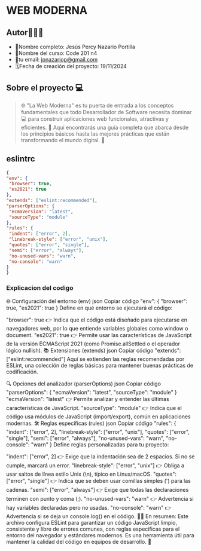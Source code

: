 # WEB MODERNA

## Autor👨🏽‍💻

* 🫡Nombre completo: Jesús Percy Nazario Portilla
* 📒Nombre del curso: Code 201 n4
* 📧tu email: jpnazariop@gmail.com
* 🗓️Fecha de creación del proyecto: 19/11/2024

## Sobre el proyecto 💻

> 🌐 "La Web Moderna" es tu puerta de entrada a los conceptos fundamentales que todo Desarrollador de Software necesita dominar 💻 para construir aplicaciones web funcionales, atractivas y eficientes. 🌟 Aquí encontrarás una guía completa que abarca desde los principios básicos hasta las mejores prácticas que están transformando el mundo digital. 🚀

## eslintrc

``` json
{
"env": {
 "browser": true,
 "es2021": true
},
"extends": ["eslint:recommended"],
"parserOptions": {
 "ecmaVersion": "latest",
 "sourceType": "module"
},
"rules": {
 "indent": ["error", 2],
 "linebreak-style": ["error", "unix"],
 "quotes": ["error", "single"],
 "semi": ["error", "always"],
 "no-unused-vars": "warn",
 "no-console": "warn"
}
}
```


### Explicacion del codigo

🌐 Configuración del entorno (env)
json
Copiar código
"env": {
  "browser": true,
  "es2021": true
}
Define en qué entorno se ejecutará el código:

"browser": true 👉 Indica que el código está diseñado para ejecutarse en navegadores web, por lo que entiende variables globales como window o document.
"es2021": true 👉 Permite usar las características de JavaScript de la versión ECMAScript 2021 (como Promise.allSettled o el operador lógico nullish).
📚 Extensiones (extends)
json
Copiar código
"extends": ["eslint:recommended"]
Aquí se extienden las reglas recomendadas por ESLint, una colección de reglas básicas para mantener buenas prácticas de codificación.

🔍 Opciones del analizador (parserOptions)
json
Copiar código
"parserOptions": {
  "ecmaVersion": "latest",
  "sourceType": "module"
}
"ecmaVersion": "latest" 👉 Permite analizar y entender las últimas características de JavaScript.
"sourceType": "module" 👉 Indica que el código usa módulos de JavaScript (import/export), común en aplicaciones modernas.
🛠️ Reglas específicas (rules)
json
Copiar código
"rules": {
  "indent": ["error", 2],
  "linebreak-style": ["error", "unix"],
  "quotes": ["error", "single"],
  "semi": ["error", "always"],
  "no-unused-vars": "warn",
  "no-console": "warn"
}
Define reglas personalizadas para tu proyecto:

"indent": ["error", 2] 👉 Exige que la indentación sea de 2 espacios. Si no se cumple, marcará un error.
"linebreak-style": ["error", "unix"] 👉 Obliga a usar saltos de línea estilo Unix (\n), típico en Linux/macOS.
"quotes": ["error", "single"] 👉 Indica que se deben usar comillas simples (') para las cadenas.
"semi": ["error", "always"] 👉 Exige que todas las declaraciones terminen con punto y coma (;).
"no-unused-vars": "warn" 👉 Advertencia si hay variables declaradas pero no usadas.
"no-console": "warn" 👉 Advertencia si se deja un console.log() en el código.
🧑‍💻 En resumen:
Este archivo configura ESLint para garantizar un código JavaScript limpio, consistente y libre de errores comunes, con reglas específicas para el entorno del navegador y estándares modernos. Es una herramienta útil para mantener la calidad del código en equipos de desarrollo. 🚀